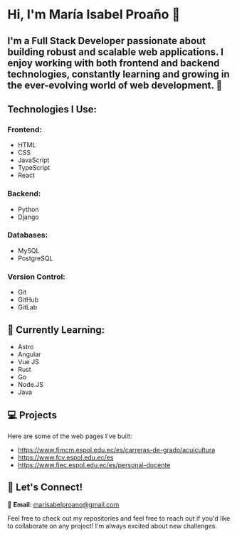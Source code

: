 # Hi, I'm María Isabel Proaño 👋

## I'm a **Full Stack Developer** passionate about building robust and scalable web applications. I enjoy working with both frontend and backend technologies, constantly learning and growing in the ever-evolving world of web development. 🚀

## Technologies I Use:

### Frontend:
- HTML
- CSS
- JavaScript
- TypeScript
- React

### Backend:
- Python
- Django

### Databases:
- MySQL
- PostgreSQL

### Version Control:
- Git
- GitHub
- GitLab

## 🌱 Currently Learning:
- Astro
- Angular
- Vue JS
- Rust
- Go
- Node.JS
- Java

## 💻 Projects

Here are some of the web pages I've built:

- <a href="https://www.fimcm.espol.edu.ec/es/carreras-de-grado/acuicultura" target="_blank">https://www.fimcm.espol.edu.ec/es/carreras-de-grado/acuicultura</a>
- <a href="https://www.fcv.espol.edu.ec/es" target="_blank">https://www.fcv.espol.edu.ec/es</a>
- <a href="https://www.fiec.espol.edu.ec/es/personal-docente" target="_blank">https://www.fiec.espol.edu.ec/es/personal-docente</a>

## 💬 Let's Connect!

📧 **Email**: [marisabelproano@gmail.com](mailto:marisabelproano@gmail.com)

Feel free to check out my repositories and feel free to reach out if you'd like to collaborate on any project! I'm always excited about new challenges.
